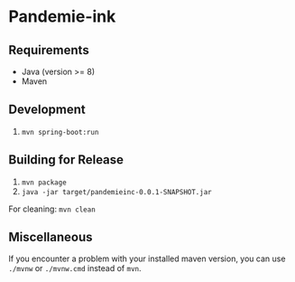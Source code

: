 # Pandemie-ink

## Requirements
- Java (version >= 8)
- Maven

## Development

1) `mvn spring-boot:run`


## Building for Release

1) `mvn package`
2) `java -jar target/pandemieinc-0.0.1-SNAPSHOT.jar`

For cleaning: `mvn clean`


## Miscellaneous

If you encounter a problem with your installed maven version, you can use `./mvnw` or `./mvnw.cmd` instead
of `mvn`.
